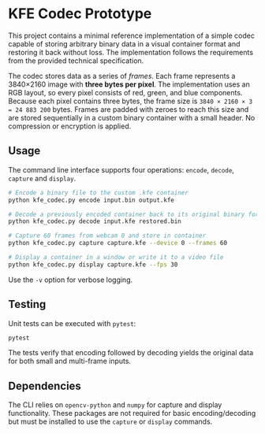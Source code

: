 # KFE Codec Prototype

This project contains a minimal reference implementation of a simple codec
capable of storing arbitrary binary data in a visual container format and
restoring it back without loss. The implementation follows the requirements
from the provided technical specification.


The codec stores data as a series of *frames*. Each frame represents a
3840×2160 image with **three bytes per pixel**. The implementation uses an
RGB layout, so every pixel consists of red, green, and blue components.
Because each pixel contains three bytes, the frame size is ``3840 × 2160 × 3 =
24 883 200`` bytes. Frames are padded with zeroes to reach this size and are
stored sequentially in a custom binary container with a small header. No
compression or encryption is applied.


## Usage

The command line interface supports four operations: `encode`, `decode`,
`capture` and `display`.

```bash
# Encode a binary file to the custom .kfe container
python kfe_codec.py encode input.bin output.kfe

# Decode a previously encoded container back to its original binary form
python kfe_codec.py decode input.kfe restored.bin
```

```bash
# Capture 60 frames from webcam 0 and store in container
python kfe_codec.py capture capture.kfe --device 0 --frames 60

# Display a container in a window or write it to a video file
python kfe_codec.py display capture.kfe --fps 30
```

Use the `-v` option for verbose logging.

## Testing

Unit tests can be executed with `pytest`:

```bash
pytest
```

The tests verify that encoding followed by decoding yields the original data
for both small and multi-frame inputs.

## Dependencies

The CLI relies on `opencv-python` and `numpy` for capture and display
functionality. These packages are not required for basic encoding/decoding but
must be installed to use the `capture` or `display` commands.
